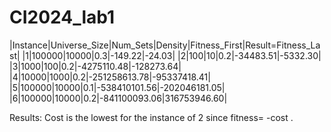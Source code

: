 # CI2024_lab1
|Instance|Universe_Size|Num_Sets|Density|Fitness_First|Result=Fitness_Last|
|1|100000|10000|0.3|-149.22|-24.03|
|2|100|10|0.2|-34483.51|-5332.30|
|3|1000|100|0.2|-4275110.48|-128273.64|
|4|10000|1000|0.2|-251258613.78|-95337418.41|
|5|100000|10000|0.1|-538410101.56|-202046181.05|
|6|100000|10000|0.2|-841100093.06|316753946.60|

Results: Cost is the lowest for the instance of 2 since fitness= -cost .

